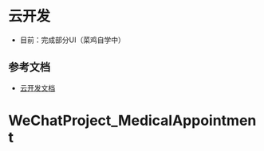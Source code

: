 # 云开发 

- 目前：完成部分UI（菜鸡自学中）

## 参考文档

- [云开发文档](https://developers.weixin.qq.com/miniprogram/dev/wxcloud/basis/getting-started.html)

# WeChatProject_MedicalAppointment
